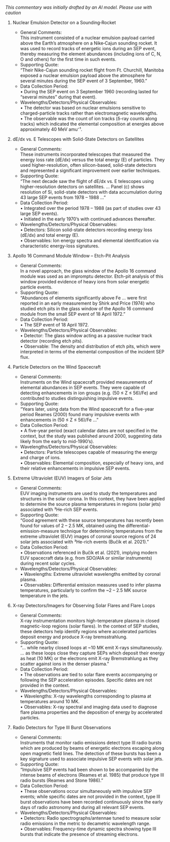 _This commentary was initially drafted by an AI model. Please use with caution_

1. Nuclear Emulsion Detector on a Sounding‐Rocket  
   - General Comments:  
     This instrument consisted of a nuclear emulsion payload carried above the Earth’s atmosphere on a Nike‐Cajun sounding rocket. It was used to record tracks of energetic ions during an SEP event, thereby measuring the element abundances (including ions of C, N, O and others) for the first time in such events.
   - Supporting Quote:  
     “Their Nike-Cajun sounding rocket flight from Ft. Churchill, Manitoba exposed a nuclear emulsion payload above the atmosphere for several minutes during the SEP event of 3 September, 1960.”
   - Data Collection Period:  
     • During the SEP event on 3 September 1960 (recording lasted for “several minutes” during that event).
   - Wavelengths/Detectors/Physical Observables:  
     • The detector was based on nuclear emulsions sensitive to charged-particle tracks rather than electromagnetic wavelengths.  
     • The observable was the count of ion tracks (δ-ray counts along tracks) which indicated the elemental composition at energies above approximately 40 MeV amu⁻¹.

2. dE/dx vs. E Telescopes with Solid-State Detectors on Satellites  
   - General Comments:  
     These instruments incorporated telescopes that measured the energy loss rate (dE/dx) versus the total energy (E) of particles. They used higher-resolution, often silicon-based, solid-state detectors and represented a significant improvement over earlier techniques.
   - Supporting Quote:  
     “The next decade saw the flight of dE/dx vs. E telescopes using higher-resolution detectors on satellites. … Panel (c) shows resolution of Si, solid-state detectors with data accumulation during 43 large SEP events from 1978 – 1988 …”
   - Data Collection Period:  
     • Integrated over the period 1978 – 1988 (as part of studies over 43 large SEP events).  
     • Initiated in the early 1970’s with continued advances thereafter.
   - Wavelengths/Detectors/Physical Observables:  
     • Detectors: Silicon solid-state detectors recording energy loss (dE/dx) and total energy (E).  
     • Observables: Ion energy spectra and elemental identification via characteristic energy-loss signatures.

3. Apollo 16 Command Module Window – Etch-Pit Analysis  
   - General Comments:  
     In a novel approach, the glass window of the Apollo 16 command module was used as an impromptu detector. Etch-pit analysis of this window provided evidence of heavy ions from solar energetic particle events.
   - Supporting Quote:  
     “Abundances of elements significantly above Fe … were first reported in an early measurement by Shirk and Price (1974) who studied etch pits in the glass window of the Apollo 16 command module from the small SEP event of 18 April 1972.”
   - Data Collection Period:  
     • The SEP event of 18 April 1972.
   - Wavelengths/Detectors/Physical Observables:  
     • Detector: The glass window acting as a passive nuclear track detector (recording etch pits).  
     • Observable: The density and distribution of etch pits, which were interpreted in terms of the elemental composition of the incident SEP flux.

4. Particle Detectors on the Wind Spacecraft  
   - General Comments:  
     Instruments on the Wind spacecraft provided measurements of elemental abundances in SEP events. They were capable of detecting enhancements in ion groups (e.g. (50 ≤ Z ≤ 56)/Fe) and contributed to studies distinguishing impulsive events.
   - Supporting Quote:  
     “Years later, using data from the Wind spacecraft for a five-year period Reames (2000) found many impulsive events with enhancements in (50 ≤ Z ≤ 56)/Fe …”
   - Data Collection Period:  
     • A five-year period (exact calendar dates are not specified in the context, but the study was published around 2000, suggesting data likely from the early to mid-1990’s).
   - Wavelengths/Detectors/Physical Observables:  
     • Detectors: Particle telescopes capable of measuring the energy and charge of ions.  
     • Observables: Elemental composition, especially of heavy ions, and their relative enhancements in impulsive SEP events.

5. Extreme Ultraviolet (EUV) Imagers of Solar Jets  
   - General Comments:  
     EUV imaging instruments are used to study the temperatures and structures in the solar corona. In this context, they have been applied to determine the source plasma temperatures in regions (solar jets) associated with ³He-rich SEP events.
   - Supporting Quote:  
     “Good agreement with these source temperatures has recently been found for values of 2 – 2.5 MK, obtained using the differential-emission-measure technique for determining temperatures from the extreme ultraviolet (EUV) images of coronal source regions of 24 solar jets associated with ³He-rich events (Bučík et al. 2021).”
   - Data Collection Period:  
     • Observations referenced in Bučík et al. (2021), implying modern EUV spacecraft data (e.g. from SDO/AIA or similar instruments) during recent solar cycles.
   - Wavelengths/Detectors/Physical Observables:  
     • Wavelengths: Extreme ultraviolet wavelengths emitted by coronal plasma.  
     • Observables: Differential emission measures used to infer plasma temperatures, particularly to confirm the ~2 – 2.5 MK source temperature in the jets.

6. X-ray Detectors/Imagers for Observing Solar Flares and Flare Loops  
   - General Comments:  
     X-ray instrumentation monitors high-temperature plasma in closed magnetic-loop regions (solar flares). In the context of SEP studies, these detectors help identify regions where accelerated particles deposit energy and produce X-ray bremsstrahlung.
   - Supporting Quote:  
     “... while nearby closed loops at ~10 MK emit X-rays simultaneously. … as these loops close they capture SEPs which deposit their energy as heat (10 MK) or the electrons emit X-ray Bremstrahlung as they scatter against ions in the denser plasma.”
   - Data Collection Period:  
     • The observations are tied to solar flare events accompanying or following the SEP acceleration episodes. Specific dates are not provided in the context.
   - Wavelengths/Detectors/Physical Observables:  
     • Wavelengths: X-ray wavelengths corresponding to plasma at temperatures around 10 MK.  
     • Observables: X-ray spectral and imaging data used to diagnose flare plasma properties and the deposition of energy by accelerated particles.

7. Radio Detectors for Type III Burst Observations  
   - General Comments:  
     Instruments that monitor radio emissions detect type III radio bursts which are produced by beams of energetic electrons escaping along open magnetic field lines. The detection of these bursts has been a key signature used to associate impulsive SEP events with solar jets.
   - Supporting Quote:  
     “Impulsive SEP events had been shown to be accompanied by the intense beams of electrons (Reames et al. 1985) that produce type III radio bursts (Reames and Stone 1986).”
   - Data Collection Period:  
     • These observations occur simultaneously with impulsive SEP events; while specific dates are not provided in the context, type III burst observations have been recorded continuously since the early days of radio astronomy and during all relevant SEP events.
   - Wavelengths/Detectors/Physical Observables:  
     • Detectors: Radio spectrographs/antennae tuned to measure solar radio emissions in the metric to decametric wavelength range.  
     • Observables: Frequency-time dynamic spectra showing type III bursts that indicate the presence of streaming electrons.
